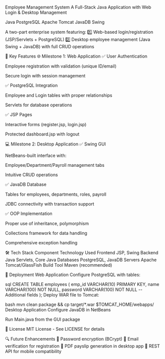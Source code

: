 Employee Management System
A Full-Stack Java Application with Web Login & Desktop Management

Java
PostgreSQL
Apache Tomcat
JavaDB
Swing

A two-part enterprise system featuring:
1️⃣ Web-based login/registration (JSP/Servlets + PostgreSQL)
2️⃣ Desktop employee management (Java Swing + JavaDB) with full CRUD operations

📌 Key Features
🌐 Milestone 1: Web Application
✅ User Authentication

Employee registration with validation (unique ID/email)

Secure login with session management

✅ PostgreSQL Integration

Employee and Login tables with proper relationships

Servlets for database operations

✅ JSP Pages

Interactive forms (register.jsp, login.jsp)

Protected dashboard.jsp with logout

💻 Milestone 2: Desktop Application
✅ Swing GUI

NetBeans-built interface with:

Employee/Department/Payroll management tabs

Intuitive CRUD operations

✅ JavaDB Database

Tables for employees, departments, roles, payroll

JDBC connectivity with transaction support

✅ OOP Implementation

Proper use of inheritance, polymorphism

Collections framework for data handling

Comprehensive exception handling

🛠️ Tech Stack
Component	Technology Used
Frontend	JSP, Swing
Backend	Java Servlets, Core Java
Databases	PostgreSQL, JavaDB
Servers	Apache Tomcat/GlassFish
Build Tool	Maven (recommended)

🚀 Deployment
Web Application
Configure PostgreSQL with tables:

sql
CREATE TABLE employees (
  emp_id VARCHAR(10) PRIMARY KEY,
  name VARCHAR(100) NOT NULL,
  password VARCHAR(100) NOT NULL
  -- Additional fields
);
Deploy WAR file to Tomcat:

bash
mvn clean package && cp target/*.war $TOMCAT_HOME/webapps/
Desktop Application
Configure JavaDB in NetBeans

Run Main.java from the GUI package

📜 License
MIT License - See LICENSE for details

🔍 Future Enhancements
🔸 Password encryption (BCrypt)
🔸 Email verification for registration
🔸 PDF payslip generation in desktop app
🔸 REST API for mobile compatibility

